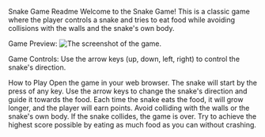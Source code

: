 Snake Game Readme
Welcome to the Snake Game! This is a classic game where the player controls a snake and tries to eat food while avoiding collisions with the walls and the snake's own body.

Game Preview:
![The screenshot of the game.](<Screenshot (162).png>)

Game Controls:
Use the arrow keys (up, down, left, right) to control the snake's direction.

How to Play
Open the game in your web browser.
The snake will start by the press of any key.
Use the arrow keys to change the snake's direction and guide it towards the food.
Each time the snake eats the food, it will grow longer, and the player will earn points.
Avoid colliding with the walls or the snake's own body. If the snake collides, the game is over.
Try to achieve the highest score possible by eating as much food as you can without crashing.